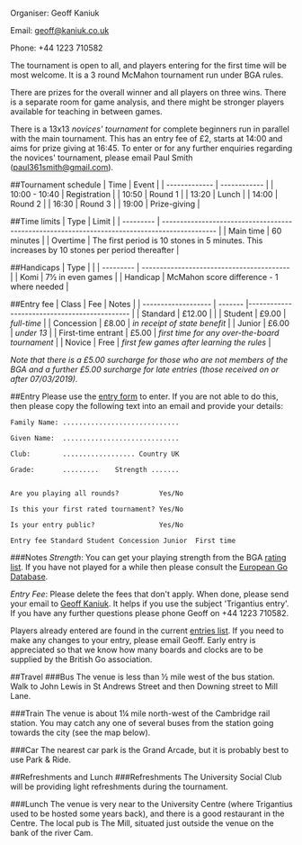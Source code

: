 Organiser: Geoff Kaniuk

Email: [geoff@kaniuk.co.uk](mailto:geoff@kaniuk.co.uk)

Phone: +44 1223 710582

The tournament is open to all, and players entering for the first time will be most welcome. It is a 3 round McMahon tournament run under BGA rules.

There are prizes for the overall winner and all players on three wins. There is a separate room for game analysis, and there might be stronger players available for teaching in between games.

There is a 13x13 _novices' tournament_ for complete beginners run in parallel with the main tournament. This has an entry fee of £2, starts at 14:00 and aims for prize giving at 16:45. To enter or for any further enquiries regarding the novices' tournament, please email Paul Smith ([paul361smith@gmail.com](mailto:paul361smith@gmail.com)).

##Tournament schedule
| Time          | Event        |
| ------------- | ------------ |
| 10:00 - 10:40 | Registration |
| 10:50         | Round 1      |
| 13:20         | Lunch        |
| 14:00         | Round 2      |
| 16:30         | Round 3      |
| 19:00         | Prize-giving |

##Time limits
| Type      | Limit                                                                                         |
| --------- | --------------------------------------------------------------------------------------------- |
| Main time | 60 minutes                                                                                    |
| Overtime  | The first period is 10 stones in 5 minutes. This increases by 10 stones per period thereafter |

##Handicaps
| Type      |                                           |
| --------- | ----------------------------------------- |
| Komi      | 7½ in even games                          |
| Handicap  | McMahon score difference - 1 where needed |

##Entry fee
| Class               | Fee     | Notes                                          |
| ------------------- | ------- |---------------------------------------------   |
| Standard            | £12.00  |                                                |
| Student             | £9.00   | _full-time_                                    |
| Concession          | £8.00   | _in receipt of state benefit_                  |
| Junior              | £6.00   | _under 13_                                     |
| First-time entrant  | £5.00   | _first time for any over-the-board tournament_ |
| Novice              | Free    | _first few games after learning the rules_     |

_Note that there is a £5.00 surcharge for those who are not members of the BGA and a further £5.00 surcharge for late entries (those received on or after 07/03/2019)._

##Entry
Please use the [entry form](http://www.kaniuk.co.uk/tournaments/trigantius/trigantius-form.html) to enter. If you are not able to do this, then please copy the following text into an email and provide your details:

```
Family Name: ............................. 

Given Name:  ............................. 

Club:        .................. Country UK 

Grade:       .........    Strength ....... 


Are you playing all rounds?          Yes/No

Is this your first rated tournament? Yes/No

Is your entry public?                Yes/No

Entry fee Standard Student Concession Junior  First time
```

###Notes
_Strength_: You can get your playing strength from the BGA [rating list](http://www.britgo.org/ratings/current). If you have not played for a while then please consult the [European Go Database](http://www.europeangodatabase.eu/EGD/Find_Player.php).

_Entry Fee_: Please delete the fees that don't apply.
When done, please send your email to [Geoff Kaniuk](geoff@kaniuk.co.uk). It helps if you use the subject 'Trigantius entry'. If you have any further questions please phone Geoff on +44 1223 710582.

Players already entered are found in the current [entries list](http://www.kaniuk.co.uk/tournaments/trigantius/tour-entries.html). If you need to make any changes to your entry, please email Geoff. Early entry is appreciated so that we know how many boards and clocks are to be supplied by the British Go association. 

##Travel
###Bus
The venue is less than ½ mile west of the bus station. Walk to John Lewis in St Andrews Street and then Downing street to Mill Lane.

###Train
The venue is about 1¼ mile north-west of the Cambridge rail station. You may catch any one of several buses from the station going towards the city (see the map below).

###Car
The nearest car park is the Grand Arcade, but it is probably best to use Park & Ride.

##Refreshments and Lunch
###Refreshments
The University Social Club will be providing light refreshments during the tournament.

###Lunch
The venue is very near to the University Centre (where Trigantius used to be hosted some years back), and there is a good restaurant in the Centre. The local pub is The Mill, situated just outside the venue on the bank of the river Cam.
